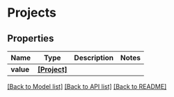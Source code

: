 # Projects


## Properties
Name | Type | Description | Notes
------------ | ------------- | ------------- | -------------
**value** | [**[Project]**](Project.md) |  | 

[[Back to Model list]](../README.md#documentation-for-models) [[Back to API list]](../README.md#documentation-for-api-endpoints) [[Back to README]](../README.md)


